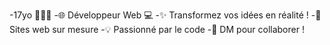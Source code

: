 -17yo 👨🏻‍💻
-🌐 Développeur Web  💻
-✨ Transformez vos idées en réalité !
-🚀 Sites web sur mesure 
-💡 Passionné par le code 
-📩 DM pour collaborer !

<!---
OMGYTB/OMGYTB is a ✨ special ✨ repository because its `README.md` (this file) appears on your GitHub profile.
You can click the Preview link to take a look at your changes.
--->
